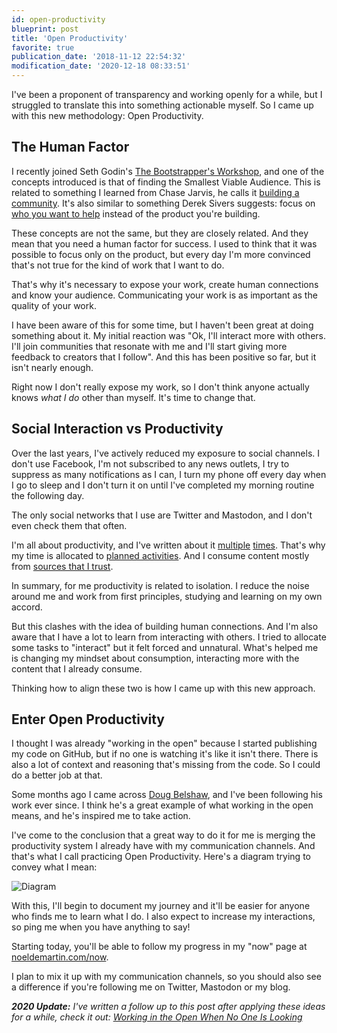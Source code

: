 ```yaml
---
id: open-productivity
blueprint: post
title: 'Open Productivity'
favorite: true
publication_date: '2018-11-12 22:54:32'
modification_date: '2020-12-18 08:33:51'
---
```


I've been a proponent of transparency and working openly for a while, but I struggled to translate this into something actionable myself. So I came up with this new methodology: Open Productivity.

## The Human Factor

I recently joined Seth Godin's [The Bootstrapper's Workshop](https://thebootstrappersworkshop.com), and one of the concepts introduced is that of finding the Smallest Viable Audience. This is related to something I learned from Chase Jarvis, he calls it [building a community](https://www.chasejarvis.com/blog/the-part-of-success-that-nobody-talks-about). It's also similar to something Derek Sivers suggests: focus on [who you want to help](https://sivers.org/caremore) instead of the product you're building.

These concepts are not the same, but they are closely related. And they mean that you need a human factor for success. I used to think that it was possible to focus only on the product, but every day I'm more convinced that's not true for the kind of work that I want to do.

That's why it's necessary to expose your work, create human connections and know your audience. Communicating your work is as important as the quality of your work.

I have been aware of this for some time, but I haven't been great at doing something about it. My initial reaction was "Ok, I'll interact more with others. I'll join communities that resonate with me and I'll start giving more feedback to creators that I follow". And this has been positive so far, but it isn't nearly enough.

Right now I don't really expose my work, so I don't think anyone actually knows _what I do_ other than myself. It's time to change that.

## Social Interaction vs Productivity

Over the last years, I've actively reduced my exposure to social channels. I don't use Facebook, I'm not subscribed to any news outlets, I try to suppress as many notifications as I can, I turn my phone off every day when I go to sleep and I don't turn it on until I've completed my morning routine the following day.

The only social networks that I use are Twitter and Mastodon, and I don't even check them that often.

I'm all about productivity, and I've written about it [multiple](https://noeldemartin.com/blog/rigid-flexible-planning) [times](https://noeldemartin.com/blog/order-vs-chaos). That's why my time is allocated to [planned activities](https://en.m.wikipedia.org/wiki/Timeboxing). And I consume content mostly from [sources that I trust](https://en.m.wikisource.org/wiki/Moral_letters_to_Lucilius/Letter_2).

In summary, for me productivity is related to isolation. I reduce the noise around me and work from first principles, studying and learning on my own accord.

But this clashes with the idea of building human connections. And I'm also aware that I have a lot to learn from interacting with others. I tried to allocate some tasks to "interact" but it felt forced and unnatural. What's helped me is changing my mindset about consumption, interacting more with the content that I already consume.

Thinking how to align these two is how I came up with this new approach.

## Enter Open Productivity

I thought I was already "working in the open" because I started publishing my code on GitHub, but if no one is watching it's like it isn't there. There is also a lot of context and reasoning that's missing from the code. So I could do a better job at that.

Some months ago I came across [Doug Belshaw](https://dougbelshaw.com/blog/), and I've been following his work ever since. I think he's a great example of what working in the open means, and he's inspired me to take action.

I've come to the conclusion that a great way to do it for me is merging the productivity system I already have with my communication channels. And that's what I call practicing Open Productivity. Here's a diagram trying to convey what I mean:

![Diagram](/img/blog/OpenProductivity.png 'Open Productivity Diagram')

With this, I'll begin to document my journey and it'll be easier for anyone who finds me to learn what I do. I also expect to increase my interactions, so ping me when you have anything to say!

Starting today, you'll be able to follow my progress in my "now" page at [noeldemartin.com/now](https://noeldemartin.com/now).

I plan to mix it up with my communication channels, so you should also see a difference if you're following me on Twitter, Mastodon or my blog.

_**2020 Update:** I've written a follow up to this post after applying these ideas for a while, check it out: [Working in the Open When No One Is Looking](https://noeldemartin.com/blog/working-in-the-open-when-no-one-is-looking)_
